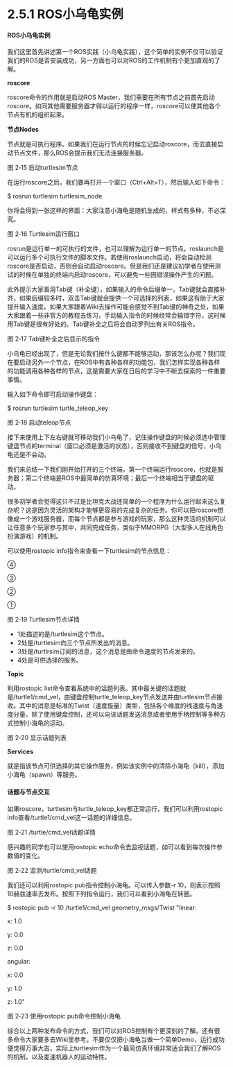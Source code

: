 # 2.5.1 ROS小乌龟实例

#### ROS小乌龟实例

我们这里首先讲述第一个ROS实践（小乌龟实践），这个简单的实例不仅可以验证我们的ROS是否安装成功，另一方面也可以对ROS的工作机制有个更加直观的了解。

**roscore**

roscore命令的作用就是启动ROS Master，我们需要在所有节点之前首先启动roscore。如同其他需要服务器才得以运行的程序一样，roscore可以使其他各个节点有机的组织起来。

**节点Nodes**

节点就是可执行程序。如果我们在运行节点的时候忘记启动roscore，而去直接启动节点文件，那么ROS会提示我们无法连接服务器。

图 2‑15 启动turtlesim节点

在运行roscore之后，我们要再打开一个窗口（Ctrl+Alt+T），然后输入如下命令：

$ rosrun turtlesim turtlesim\_node

你将会得到一张这样的界面：大家注意小海龟是随机生成的，样式有多种，不必深究。

图 2‑16 Turtlesim运行窗口

rosrun是运行单一的可执行的文件，也可以理解为运行单一的节点。roslaunch是可以运行多个可执行文件的脚本文件。若使用roslaunch启动，将会自动检测roscore是否启动，否则会自动启动roscore。但是我们还是建议初学者在使用测试的时候在单独的终端内启动roscore，可以避免一些因错误操作产生的问题。

此外提示大家善用Tab键（补全键），如果输入的命令后缀单一，Tab键就会直接补齐，如果后缀较多时，双击Tab键就会提供一个可选择的列表，如果这有助于大家提升输入速度。如果大家跟着Wiki去操作可能会感觉不到Tab键的神奇之处，如果大家跟着一些非官方的教程去练习，手动输入指令的时候经常会输错字符，这时候用Tab键是很有好处的。Tab键补全之后将会自动罗列出有关ROS指令。

图 2‑17 Tab键补全之后显示的指令

小乌龟已经出现了，但是无论我们按什么键都不能够运动，那该怎么办呢？我们现在要启动另外一个节点，在ROS中有各种各样的功能包，我们怎样实现各种各样的功能调用各种各样的节点，这是需要大家在日后的学习中不断去探索的一件重要事情。

输入如下命令即可启动操作键盘：

$ rosrun turtlesim turtle\_teleop\_key

图 2‑18 启动teleop节点

接下来使用上下左右键就可移动我们小乌龟了，记住操作键盘的时候必须选中管理键盘节点的terminal（窗口必须是激活的状态），否则接收不到键盘的信号，小乌龟还是不会动。

我们来总结一下我们刚开始打开的三个终端，第一个终端运行roscore，也就是服务器；第二个终端是ROS中最简单的仿真环境；最后一个终端相当于键盘的驱动。

很多初学者会觉得这只不过是比坦克大战还简单的一个程序为什么运行起来这么复杂呢？这是因为灵活的架构才能够更容易的完成复杂的任务。你可以把roscore想像成一个游戏服务器，而每个节点都是参与游戏的玩家，那么这种灵活的机制可以让任意多个玩家参与其中，共同完成任务，类似于MMORPG（大型多人在线角色扮演游戏）的机制。

可以使用rostopic info指令来查看一下turtlesim的节点信息：

④

③

②

①

图 2‑19 Turtlesim节点详情

* 1处描述的是/turtlesim这个节点。
* 2处是/turtlesim向三个节点所发出的消息。
* 3处是/turtlrsim订阅的消息，这个消息是由命令速度的节点发来的。
* 4处是可供选择的服务。

**Topic**

利用rostopic list命令查看系统中的话题列表。其中最关键的话题就是/turtle1/cmd\_vel，由键盘控制turtle\_teleop\_key节点发送并由turtlesim节点接收。其中的消息是标准的Twist（速度旋量）类型，包括各个维度的线速度与角速度分量。除了使用键盘控制，还可以向该话题发送消息或者使用手柄控制等多种方式控制小海龟的运动。

图 2‑20 显示话题列表

**Services**

就是指该节点可供选择的其它操作服务，例如该实例中的清除小海龟（kill），添加小海龟（spawn）等服务。

#### 话题与节点交互

如果roscore，turtlesim与turtle\_teleop\_key都正常运行，我们可以利用rostopic info查看/turtle1/cmd\_vel这一话题的详细信息。

图 2‑21 /turtle/cmd\_vel话题详情

感兴趣的同学也可以使用rostopic echo命令去监视话题，如可以看到每次操作参数值的变化。

图 2‑22 监测/turtle/cmd\_vel话题

我们还可以利用rostopic pub指令控制小海龟。可以传入参数-r 10，则表示按照10赫兹速率去发布。按照下列指令运行，我们可以看到小海龟在转圈。

$ rostopic pub -r 10 /turtle1/cmd\_vel geometry\_msgs/Twist "linear:

x: 1.0

y: 0.0

z: 0.0

angular:

x: 0.0

y: 1.0

z: 1.0"

图 2‑23 使用rostopic pub命令控制小海龟

综合以上两种发布命令的方式，我们可以对ROS控制有个更深刻的了解。还有很多命令大家要多去Wiki里参考。不要仅仅把小海龟当做一个简单Demo，运行成功便觉得万事大吉，实际上turtlesim作为一个最简仿真环境非常适合我们了解ROS的机制，以及差速机器人的运动特性。
